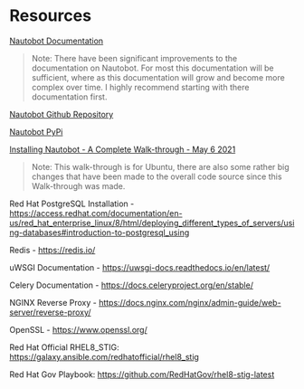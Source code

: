 # Resources

[Nautobot Documentation](https://nautobot.readthedocs.io/en/stable/)
>Note: There have been significant improvements to the documentation on Nautobot. For most this documentation will be sufficient, where as this documentation will grow and become more complex over time. I highly recommend starting with there documentation first.

[Nautobot Github Repository](https://github.com/nautobot/nautobot)

[Nautobot PyPi](https://pypi.org/project/nautobot/)

[Installing Nautobot - A Complete Walk-through - May 6 2021](https://blog.networktocode.com/post/installing-nautobot/)
>Note: This walk-through is for Ubuntu, there are also some rather big changes that have been made to the overall code source since this Walk-through was made.

Red Hat PostgreSQL Installation - <https://access.redhat.com/documentation/en-us/red_hat_enterprise_linux/8/html/deploying_different_types_of_servers/using-databases#introduction-to-postgresql_using>

Redis - <https://redis.io/>

uWSGI Documentation - <https://uwsgi-docs.readthedocs.io/en/latest/>

Celery Documentation - <https://docs.celeryproject.org/en/stable/>

NGINX Reverse Proxy - <https://docs.nginx.com/nginx/admin-guide/web-server/reverse-proxy/>

OpenSSL - <https://www.openssl.org/>

Red Hat Official RHEL8_STIG: <https://galaxy.ansible.com/redhatofficial/rhel8_stig>

Red Hat Gov Playbook: <https://github.com/RedHatGov/rhel8-stig-latest>
